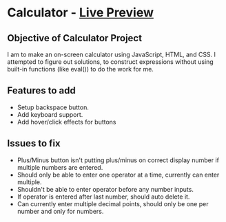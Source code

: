 # Calculator - [Live Preview](https://robisonwebdev.github.io/Calculator/)

## Objective of Calculator Project
I am to make an on-screen calculator using JavaScript, HTML, and CSS. I attempted to figure out solutions, to construct expressions without using
built-in functions (like eval()) to do the work for me. 

## Features to add
- Setup backspace button.
- Add keyboard support.
- Add hover/click effects for buttons

## Issues to fix
- Plus/Minus button isn't putting plus/minus on correct display number if multiple numbers are entered.
- Should only be able to enter one operator at a time, currently can enter multiple.
- Shouldn't be able to enter operator before any number inputs.
- If operator is entered after last number, should auto delete it.
- Can currently enter multiple decimal points, should only be one per number and only for numbers.